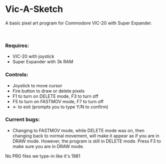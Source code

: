 # Vic-A-Sketch
A basic pixel art program for Commodore VIC-20 with Super Expander.

<br/>

### Requires:
- VIC-20 with joystick
- Super Expander with 3k RAM

### Controls:
- Joystick to move cursor
- Fire button to draw or delete pixels
- F1 to turn on DELETE mode, F3 to turn off
- F5 to turn on FASTMOV mode, F7 to turn off
- ← to exit (prompts you to type Y/N to confirm)

### Current bugs:
- Changing to FASTMOV mode, while DELETE mode was on, then changing back to normal movement, will make it appear as if you are in DRAW mode. However, the program is still in DELETE mode. Press F3 to make sure you are in DRAW mode.

No PRG files we type-in like it's 1981
